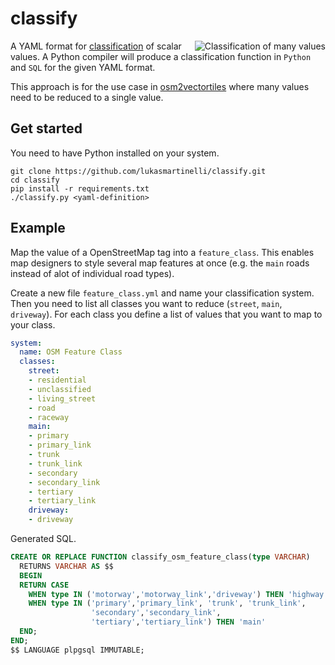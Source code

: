 # classify


<img align="right" alt="Classification of many values" src="classification.png" />

A YAML format for [classification](https://en.wikipedia.org/wiki/Classification) of scalar values.
A Python compiler will produce a classification function in `Python` and `SQL`
for the given YAML format.

This approach is for the use case in [osm2vectortiles](github.com/osm2vectortiles/osm2vectortiles)
where many values need to be reduced to a single value.

## Get started

You need to have Python installed on your system.

```
git clone https://github.com/lukasmartinelli/classify.git
cd classify
pip install -r requirements.txt
./classify.py <yaml-definition>
```

## Example

Map the value of a OpenStreetMap tag into a `feature_class`. This enables map designers
to style several map features at once (e.g. the `main` roads instead of alot of individual road types).

Create a new file `feature_class.yml` and name your classification system.
Then you need to list all classes you want to reduce (`street`, `main`, `driveway`).
For each class you define a list of values that you want to map to your class.

```yml
system:
  name: OSM Feature Class
  classes:
    street:
    - residential
    - unclassified
    - living_street
    - road
    - raceway
    main:
    - primary
    - primary_link
    - trunk
    - trunk_link
    - secondary
    - secondary_link
    - tertiary
    - tertiary_link
    driveway:
    - driveway
```

Generated SQL.

```sql
CREATE OR REPLACE FUNCTION classify_osm_feature_class(type VARCHAR)
  RETURNS VARCHAR AS $$
  BEGIN
  RETURN CASE
    WHEN type IN ('motorway','motorway_link','driveway') THEN 'highway'
    WHEN type IN ('primary','primary_link', 'trunk', 'trunk_link',
                  'secondary','secondary_link',
                  'tertiary','tertiary_link') THEN 'main'
  END;
END;
$$ LANGUAGE plpgsql IMMUTABLE;
```
